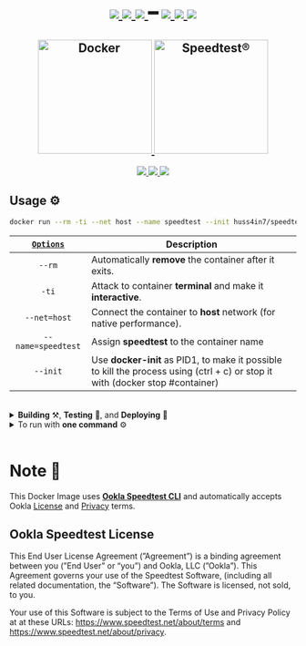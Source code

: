 <h1 align="center">
    <a href="https://github.com/huss4in7/speedtest-cli">
      <img src="https://img.shields.io/github/watchers/huss4in7/speedtest-cli?style=social&logo=github&label=Watchers"/>
    </a>
    <a href="https://github.com/huss4in7/speedtest-cli">
      <img src="https://img.shields.io/github/stars/huss4in7/speedtest-cli?style=social&logo=github&label=Stars"/>
    </a>
    <a href="https://github.com/huss4in7/speedtest-cli">
      <img src="https://img.shields.io/github/forks/huss4in7/speedtest-cli?style=social&logo=github&label=Forks"/>
    </a>
    ━
    <a href="https://hub.docker.com/r/huss4in7/speedtest-cli">
      <img src="https://img.shields.io/docker/stars/huss4in7/speedtest-cli?style=social&logo=docker&label=Stars"/>
    </a>
    <a href="https://hub.docker.com/r/huss4in7/speedtest-cli">
      <img src="https://img.shields.io/docker/pulls/huss4in7/speedtest-cli?style=social&logo=docker&label=Pulls"/>
    </a>
    <a href="https://hub.docker.com/r/huss4in7/speedtest-cli">
      <img src="https://img.shields.io/docker/image-size/huss4in7/speedtest-cli/latest?style=social&logo=docker&label=Image Size">
    </a>
</h1>
<h2 align="center">
  <a href="https://www.docker.com/">
    <img alt="Docker" src="https://i.imgur.com/nvTgxg3.png" width="200"/>
  </a>
  <a href="https://www.speedtest.net/apps/cli">
    <img alt="Speedtest®" src="https://i.imgur.com/fjCIjum.png" width="200"/>
  </a>
</h2>
<p align="center">
  <a href="https://github.com/huss4in7/speedtest-cli/blob/main/LICENSE">
    <img src="https://img.shields.io/github/license/huss4in7/speedtest-cli?style=flat-&label=License&logo=paper&labelColor=0b0c1b&color=white"/>
  </a>
  <a href="https://github.com/huss4in7/speedtest-cli/releases">
    <img src="https://img.shields.io/github/release-date/huss4in7/speedtest-cli?style=flat-&label=Release%20Date&labelColor=0b0c1b&color=white"/>
  </a>
  <a href="https://github.com/huss4in7/speedtest-cli/releases">
    <img src="https://img.shields.io/github/v/release/huss4in7/speedtest-cli?style=flat-&label=Release&logo=speedtest&labelColor=0b0c1b&color=white"/>
  </a>
</p>

## Usage ⚙

```sh
docker run --rm -ti --net host --name speedtest --init huss4in7/speedtest-cli
```

| [`Options`](https://docs.docker.com/engine/reference/commandline/run/#options) | Description                                                                                                                    |
| :----------------------------------------------------------------------------: | ------------------------------------------------------------------------------------------------------------------------------ |
|                                     `--rm`                                     | Automatically **remove** the container after it exits.                                                                         |
|                                     `-ti`                                      | Attack to container **terminal** and make it **interactive**.                                                                  |
|                                  `--net=host`                                  | Connect the container to **host** network (for native performance).                                                            |
|                               `--name=speedtest`                               | Assign **speedtest** to the container name                                                                                     |
|                                    `--init`                                    | Use **docker-init** as PID1, to make it possible to kill the process using (ctrl + c) or stop it with (docker stop #container) |

<br>

<details>

<summary><strong>Building</strong> ⚒, <strong>Testing</strong> 🧪, and <strong>Deploying</strong> 🚀</summary>

## Build ⚒:

```bash
./buildx.sh
```

## Test 🧪:

```bash
./buildx.sh --test # or -t
```

## Deploy 🚀:

```bash
./buildx.sh --push # or -p
```

<br>

</details>

<details>

<summary>To run with <strong>one command</strong> ⚙</summary>

### Add [`speedtest`](speedtest) to PATH

```sh
#!/bin/sh

docker run --rm - ti --net host --name speedtest --init huss4in7/speedtest-cli $@
```

### Make it executable

```sh
chmod +x speedtest
```

### Run from anywhere

```sh
speedtest
```

## Example ⚙

```sh
# Print usage information:

speedtest --help # or -h
```

</details>

<br>

# Note 📝

This Docker Image uses [**Ookla Speedtest CLI**](https://www.speedtest.net/apps/cli) and automatically accepts Ookla [License](https://www.speedtest.net/about/eula) and [Privacy](https://www.speedtest.net/about/privacy) terms.

## Ookla Speedtest License

This End User License Agreement (”Agreement”) is a binding agreement between you (”End User” or “you”) and Ookla, LLC (”Ookla”). This Agreement governs your use of the Speedtest Software, (including all related documentation, the “Software”). The Software is licensed, not sold, to you.

Your use of this Software is subject to the Terms of Use and Privacy Policy at at these URLs: https://www.speedtest.net/about/terms and https://www.speedtest.net/about/privacy.
